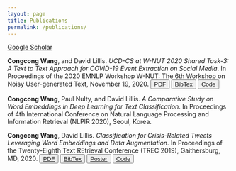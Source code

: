 ```yaml
---
layout: page
title: Publications
permalink: /publications/
---
```

[Google Scholar](https://scholar.google.com/citations?user=OR4d1YQAAAAJ&hl=en)


**Congcong Wang**, and David Lillis. *UCD-CS at W-NUT 2020 Shared Task-3: A Text to Text Approach for COVID-19 Event Extraction on Social Media*. In Proceedings of the 2020 EMNLP Workshop W-NUT: The 6th Workshop on Noisy User-generated Text, November 19, 2020. <button type="button" class="btn btn-success btn-sm">[PDF](https://arxiv.org/abs/2009.10047)</button>
<button type="button" class="btn btn-secondary btn-sm">[BibTex](/bibs/congcong2020wnut.txt)</button>
<button type="button" class="btn btn-primary btn-sm">[Code](https://github.com/wangcongcong123/ttt/tree/master/covid_event)</button>

**Congcong Wang**, Paul Nulty, and David Lillis. *A Comparative Study on Word Embeddings in Deep Learning for Text Classification*. In Proceedings of 4th International Conference on Natural Language Processing and Information Retrieval (NLPIR 2020), Seoul, Korea.

**Congcong Wang**, David Lillis. *Classification for Crisis-Related Tweets Leveraging
Word Embeddings and Data Augmentation*. In Proceedings of the Twenty-Eighth Text REtrieval Conference (TREC 2019), Gaithersburg, MD, 2020. <button type="button" class="btn btn-success btn-sm">[PDF](https://trec.nist.gov/pubs/trec28/papers/CS-UCD.IS.pdf)</button>
<button type="button" class="btn btn-secondary btn-sm">[BibTex](/bibs/congcong2020cls.txt)</button>
<button type="button" class="btn btn-info btn-sm">[Poster](/files/pubs/track_2019_poster.pdf)</button>
<button type="button" class="btn btn-primary btn-sm">[Code](https://github.com/wangcongcong123/UCDTrecIS2019)</button>

<!-- Publications to add -->

<!-- ### More Information

More Information on publications goes here

### Contact me

[wangcongcongcc@gmail.com](mailto:wangcongcongcc@gmail.com) -->